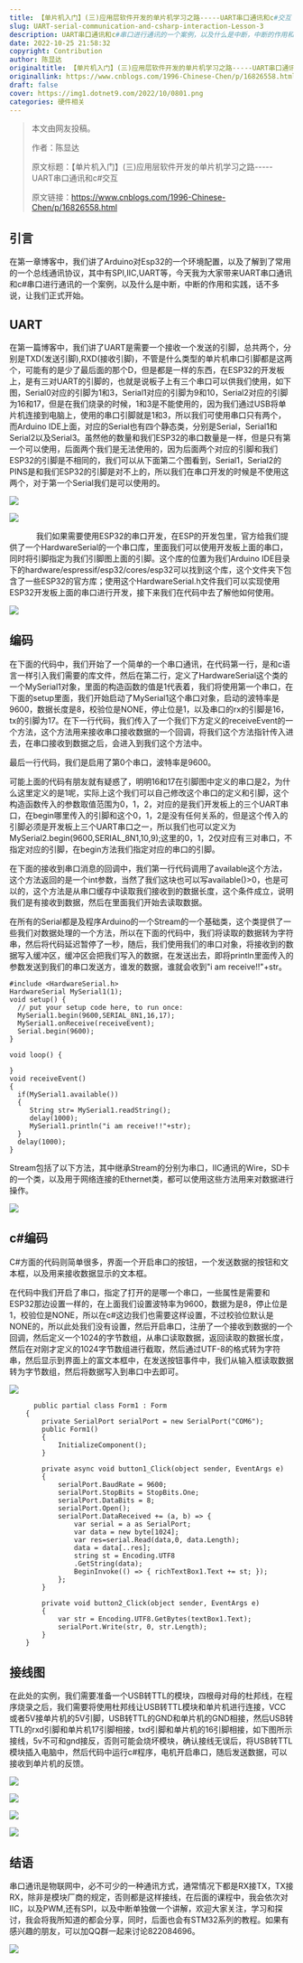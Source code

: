 ```yaml
---
title: 【单片机入门】(三)应用层软件开发的单片机学习之路-----UART串口通讯和c#交互
slug: UART-serial-communication-and-csharp-interaction-Lesson-3
description: UART串口通讯和c#串口进行通讯的一个案例，以及什么是中断，中断的作用和实践
date: 2022-10-25 21:58:32
copyright: Contribution
author: 陈显达
originaltitle: 【单片机入门】(三)应用层软件开发的单片机学习之路-----UART串口通讯和c#交互
originallink: https://www.cnblogs.com/1996-Chinese-Chen/p/16826558.html
draft: false
cover: https://img1.dotnet9.com/2022/10/0801.png
categories: 硬件相关
---
```


> 本文由网友投稿。
>
> 作者：陈显达
>
> 原文标题：【单片机入门】(三)应用层软件开发的单片机学习之路-----UART串口通讯和c#交互
>
> 原文链接：https://www.cnblogs.com/1996-Chinese-Chen/p/16826558.html


## 引言

在第一章博客中，我们讲了Arduino对Esp32的一个环境配置，以及了解到了常用的一个总线通讯协议，其中有SPI,IIC,UART等，今天我为大家带来UART串口通讯和c#串口进行通讯的一个案例，以及什么是中断，中断的作用和实践，话不多说，让我们正式开始。

## UART

在第一篇博客中，我们讲了UART是需要一个接收一个发送的引脚，总共两个，分别是TXD(发送引脚),RXD(接收引脚)，不管是什么类型的单片机串口引脚都是这两个，可能有的是少了最后面的那个D，但是都是一样的东西，在ESP32的开发板上，是有三对UART的引脚的，也就是说板子上有三个串口可以供我们使用，如下图，Serial0对应的引脚为1和3，Serial1对应的引脚为9和10，Serial2对应的引脚为16和17，但是在我们烧录的时候，1和3是不能使用的，因为我们通过USB将单片机连接到电脑上，使用的串口引脚就是1和3，所以我们可使用串口只有两个，而Arduino IDE上面，对应的Serial也有四个静态类，分别是Serial，Serial1和Serial2以及Serial3。虽然他的数量和我们ESP32的串口数量是一样，但是只有第一个可以使用，后面两个我们是无法使用的，因为后面两个对应的引脚和我们ESP32的引脚是不相同的，我们可以从下面第二个图看到，Serial1，Serial2的 PINS是和我们ESP32的引脚是对不上的，所以我们在串口开发的时候是不使用这两个，对于第一个Serial我们是可以使用的。

![](https://img1.dotnet9.com/2022/10/0801.png)

![](https://img1.dotnet9.com/2022/10/0802.png)

            我们如果需要使用ESP32的串口开发，在ESP的开发包里，官方给我们提供了一个HardwareSerial的一个串口库，里面我们可以使用开发板上面的串口，同时将引脚指定为我们引脚图上面的引脚。这个库的位置为我们Arduino IDE目录下的hardware/espressif/esp32/cores/esp32可以找到这个库，这个文件夹下包含了一些ESP32的官方库；使用这个HardwareSerial.h文件我们可以实现使用ESP32开发板上面的串口进行开发，接下来我们在代码中去了解他如何使用。

![](https://img1.dotnet9.com/2022/10/0803.png)

## 编码

在下面的代码中，我们开始了一个简单的一个串口通讯，在代码第一行，是和c语言一样引入我们需要的库文件，然后在第二行，定义了HardwareSerial这个类的一个MySerial1对象，里面的构造函数的值是1代表着，我们将使用第一个串口，在下面的setup里面，我们开始启动了MySerial1这个串口对象，启动的波特率是9600，数据长度是8，校验位是NONE，停止位是1，以及串口的rx的引脚是16，tx的引脚为17。在下一行代码，我们传入了一个我们下方定义的receiveEvent的一个方法，这个方法用来接收串口接收数据的一个回调，将我们这个方法指针传入进去，在串口接收到数据之后，会进入到我们这个方法中。

最后一行代码，我们是启用了第0个串口，波特率是9600。

可能上面的代码有朋友就有疑惑了，明明16和17在引脚图中定义的串口是2，为什么这里定义的是1呢，实际上这个我们可以自己修改这个串口的定义和引脚，这个构造函数传入的参数取值范围为0，1，2，对应的是我们开发板上的三个UART串口，在begin哪里传入的引脚和这个0，1，2是没有任何关系的，但是这个传入的引脚必须是开发板上三个UART串口之一，所以我们也可以定义为MySerial2.begin(9600,SERIAL_8N1,10,9);这里的0，1，2仅对应有三对串口，不指定对应的引脚，在begin方法我们指定对应的串口的引脚。

在下面的接收到串口消息的回调中，我们第一行代码调用了available这个方法，这个方法返回的是一个int参数，当然了我们这块也可以写available()>0，也是可以的，这个方法是从串口缓存中读取我们接收到的数据长度，这个条件成立，说明我们是有接收到数据，然后在里面我们开始去读取数据。

在所有的Serial都是及程序Arduino的一个Stream的一个基础类，这个类提供了一些我们对数据处理的一个方法，所以在下面的代码中，我们将读取的数据转为字符串，然后将代码延迟暂停了一秒，随后，我们使用我们的串口对象，将接收到的数据写入缓冲区，缓冲区会把我们写入的数据，在发送出去，即将println里面传入的参数发送到我们的串口发送方，谁发的数据，谁就会收到"i am receive!!"+str。

```arduino
#include <HardwareSerial.h>
HardwareSerial MySerial1(1);
void setup() {
  // put your setup code here, to run once:
  MySerial1.begin(9600,SERIAL_8N1,16,17);
  MySerial1.onReceive(receiveEvent);
  Serial.begin(9600);
}

void loop() {
  
}
void receiveEvent()
{
  if(MySerial1.available())
  {
     String str= MySerial1.readString(); 
     delay(1000);
     MySerial1.println("i am receive!!"+str);
  }
  delay(1000);
}            
```

Stream包括了以下方法，其中继承Stream的分别为串口，IIC通讯的Wire，SD卡的一个类，以及用于网络连接的Ethernet类，都可以使用这些方法用来对数据进行操作。

![](https://img1.dotnet9.com/2022/10/0804.png)

## c#编码

C#方面的代码则简单很多，界面一个开启串口的按钮，一个发送数据的按钮和文本框，以及用来接收数据显示的文本框。

在代码中我们开启了串口，指定了打开的是哪一个串口，一些属性是需要和ESP32那边设置一样的，在上面我们设置波特率为9600，数据为是8，停止位是1，校验位是NONE，所以在c#这边我们也需要这样设置，不过校验位默认是NONE的，所以此处我们没有设置，然后开启串口，注册了一个接收到数据的一个回调，然后定义一个1024的字节数组，从串口读取数据，返回读取的数据长度，然后在对刚才定义的1024字节数组进行截取，然后通过UTF-8的格式转为字符串，然后显示到界面上的富文本框中，在发送按钮事件中，我们从输入框读取数据转为字节数组，然后将数据写入到串口中去即可。

![](https://img1.dotnet9.com/2022/10/0805.png)

```dotnet
      public partial class Form1 : Form
    {
        private SerialPort serialPort = new SerialPort("COM6");
        public Form1()
        {
            InitializeComponent();
        }

        private async void button1_Click(object sender, EventArgs e)
        {
            serialPort.BaudRate = 9600;
            serialPort.StopBits = StopBits.One;
            serialPort.DataBits = 8;
            serialPort.Open();
            serialPort.DataReceived += (a, b) => {
                var serial = a as SerialPort;
                var data = new byte[1024];
                var res=serial.Read(data,0, data.Length);
                data = data[..res];
                string st = Encoding.UTF8
                .GetString(data); 
                BeginInvoke(() => { richTextBox1.Text += st; });
            };
        }

        private void button2_Click(object sender, EventArgs e)
        {
            var str = Encoding.UTF8.GetBytes(textBox1.Text);
            serialPort.Write(str, 0, str.Length);
        }
    }       
```

## 接线图

在此处的实例，我们需要准备一个USB转TTL的模块，四根母对母的杜邦线，在程序烧录之后，我们需要将使用杜邦线让USB转TTL模块和单片机进行连接，VCC或者5V接单片机的5V引脚，USB转TTL的GND和单片机的GND相接，然后USB转TTL的rxd引脚和单片机17引脚相接，txd引脚和单片机的16引脚相接，如下图所示接线，5v不可和gnd接反，否则可能会烧坏模块，确认接线无误后，将USB转TTL模块插入电脑中，然后代码中运行c#程序，电机开启串口，随后发送数据，可以接收到单片机的反馈。

![](https://img1.dotnet9.com/2022/10/0806.png)

![](https://img1.dotnet9.com/2022/10/0807.png)

![](https://img1.dotnet9.com/2022/10/0808.png)

![](https://img1.dotnet9.com/2022/10/0809.png)

## 结语

串口通讯是物联网中，必不可少的一种通讯方式，通常情况下都是RX接TX，TX接RX，除非是模块厂商的规定，否则都是这样接线，在后面的课程中，我会依次对IIC，以及PWM,还有SPI，以及中断单独做一个讲解，欢迎大家关注，学习和探讨，我会将我所知道的都会分享，同时，后面也会有STM32系列的教程。如果有感兴趣的朋友，可以加QQ群一起来讨论822084696。

![](https://img1.dotnet9.com/2022/10/0810.png)

